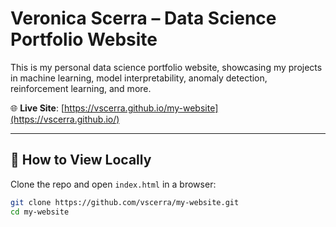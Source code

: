 # Veronica Scerra – Data Science Portfolio Website

This is my personal data science portfolio website, showcasing my projects in machine learning, model interpretability, anomaly detection, reinforcement learning, and more.

🌐 **Live Site**: [https://vscerra.github.io/my-website](https://vscerra.github.io/)

---

## 🚀 How to View Locally

Clone the repo and open `index.html` in a browser:

```bash
git clone https://github.com/vscerra/my-website.git
cd my-website
